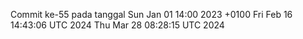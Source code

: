 Commit ke-55 pada tanggal Sun Jan 01 14:00 2023 +0100
Fri Feb 16 14:43:06 UTC 2024
Thu Mar 28 08:28:15 UTC 2024
